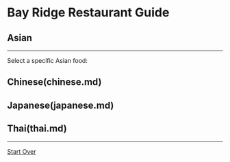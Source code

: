 # Bay Ridge Restaurant Guide
## Asian
---
Select a specific Asian food:
## Chinese(chinese.md)
## Japanese(japanese.md)
## Thai(thai.md)
---
[Start Over](home.md)